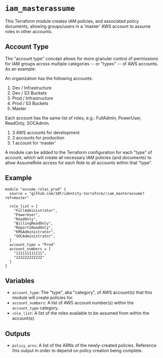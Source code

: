 # `iam_masterassume`

This Terraform module creates IAM policies, and associated policy documents, allowing groups/users in a 'master' AWS account to assume roles in other accounts.

## Account Type

The "account type" concept allows for more granular control of permissions for IAM groups across multiple categories -- or "types" -- of AWS accounts. As an example:

An organization has the following accounts:

1. Dev / Infrastructure
2. Dev / S3 Buckets
3. Prod / Infrastructure
4. Prod / S3 Buckets
5. Master

Each account has the same list of roles, e.g.: FullAdmin, PowerUser, ReadOnly, SOCAdmin.

1. 3 AWS accounts for development
2. 2 accounts for production
3. 1 account for 'master'

A module can be added to the Terraform configuration for each "type" of account, which will create all necessary IAM policies (and documents) to allow AssumeRole access for each Role to all accounts within that "type".

## Example

```hcl
module "assume_roles_prod" {
  source = "github.com/18F/identity-terraform//iam_masterassume?ref=master"

  role_list = [
    "FullAdministrator",
    "PowerUser",
    "ReadOnly",
    "BillingReadOnly",
    "ReportsReadOnly",
    "KMSAdministrator",
    "SOCAdministrator",
  ]
  account_type = "Prod"
  account_numbers = [
    "111111111111",
    "222222222222"
  ]
}

```

## Variables

- `account_type`: The "type", aka "category", of AWS account(s) that this module will create policies for.
- `account_numbers`: A list of AWS account number(s) within the `account_type` category.
- `role_list`: A list of the roles available to be assumed from within the account(s).

## Outputs

- `policy_arns`: A list of the ARNs of the newly-created policies. Reference this output in order to depend on policy creation being complete.

